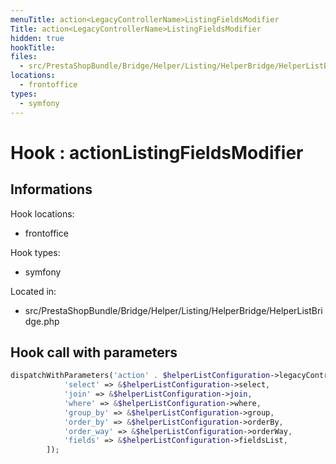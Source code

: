 ```yaml
---
menuTitle: action<LegacyControllerName>ListingFieldsModifier
Title: action<LegacyControllerName>ListingFieldsModifier
hidden: true
hookTitle: 
files:
  - src/PrestaShopBundle/Bridge/Helper/Listing/HelperBridge/HelperListBridge.php
locations:
  - frontoffice
types:
  - symfony
---
```


# Hook : action<LegacyControllerName>ListingFieldsModifier

## Informations

Hook locations: 
  - frontoffice

Hook types: 
  - symfony

Located in: 
  - src/PrestaShopBundle/Bridge/Helper/Listing/HelperBridge/HelperListBridge.php

## Hook call with parameters

```php
dispatchWithParameters('action' . $helperListConfiguration->legacyControllerName . 'ListingFieldsModifier', [
            'select' => &$helperListConfiguration->select,
            'join' => &$helperListConfiguration->join,
            'where' => &$helperListConfiguration->where,
            'group_by' => &$helperListConfiguration->group,
            'order_by' => &$helperListConfiguration->orderBy,
            'order_way' => &$helperListConfiguration->orderWay,
            'fields' => &$helperListConfiguration->fieldsList,
        ]);
```